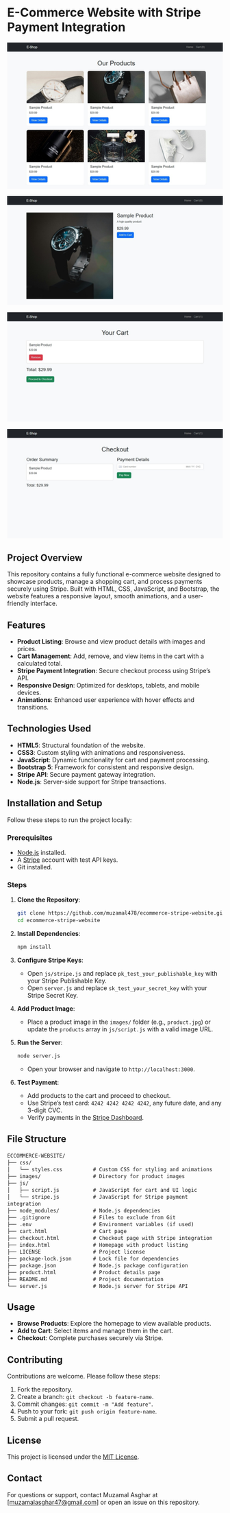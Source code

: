 # E-Commerce Website with Stripe Payment Integration

![](images/index.jpeg)

![](images/product.jpeg)

![](images/cart.jpeg)

![](images/checkout.jpeg)

## Project Overview
This repository contains a fully functional e-commerce website designed to showcase products, manage a shopping cart, and process payments securely using Stripe. Built with HTML, CSS, JavaScript, and Bootstrap, the website features a responsive layout, smooth animations, and a user-friendly interface.

## Features
- **Product Listing**: Browse and view product details with images and prices.
- **Cart Management**: Add, remove, and view items in the cart with a calculated total.
- **Stripe Payment Integration**: Secure checkout process using Stripe’s API.
- **Responsive Design**: Optimized for desktops, tablets, and mobile devices.
- **Animations**: Enhanced user experience with hover effects and transitions.

## Technologies Used
- **HTML5**: Structural foundation of the website.
- **CSS3**: Custom styling with animations and responsiveness.
- **JavaScript**: Dynamic functionality for cart and payment processing.
- **Bootstrap 5**: Framework for consistent and responsive design.
- **Stripe API**: Secure payment gateway integration.
- **Node.js**: Server-side support for Stripe transactions.

## Installation and Setup
Follow these steps to run the project locally:

### Prerequisites
- [Node.js](https://nodejs.org) installed.
- A [Stripe](https://stripe.com) account with test API keys.
- Git installed.

### Steps
1. **Clone the Repository**:
   ```bash
   git clone https://github.com/muzamal478/ecommerce-stripe-website.git
   cd ecommerce-stripe-website
   ```

2. **Install Dependencies**:
   ```bash
   npm install
   ```

3. **Configure Stripe Keys**:
   - Open `js/stripe.js` and replace `pk_test_your_publishable_key` with your Stripe Publishable Key.
   - Open `server.js` and replace `sk_test_your_secret_key` with your Stripe Secret Key.

4. **Add Product Image**:
   - Place a product image in the `images/` folder (e.g., `product.jpg`) or update the `products` array in `js/script.js` with a valid image URL.

5. **Run the Server**:
   ```bash
   node server.js
   ```
   - Open your browser and navigate to `http://localhost:3000`.

6. **Test Payment**:
   - Add products to the cart and proceed to checkout.
   - Use Stripe’s test card: `4242 4242 4242 4242`, any future date, and any 3-digit CVC.
   - Verify payments in the [Stripe Dashboard](https://dashboard.stripe.com/test/payments).

## File Structure
```
ECCOMMERCE-WEBSITE/
├── css/
│   └── styles.css          # Custom CSS for styling and animations
├── images/                 # Directory for product images
├── js/
│   ├── script.js           # JavaScript for cart and UI logic
│   └── stripe.js           # JavaScript for Stripe payment integration
├── node_modules/           # Node.js dependencies
├── .gitignore              # Files to exclude from Git
├── .env                    # Environment variables (if used)
├── cart.html               # Cart page
├── checkout.html           # Checkout page with Stripe integration
├── index.html              # Homepage with product listing
├── LICENSE                 # Project license
├── package-lock.json       # Lock file for dependencies
├── package.json            # Node.js package configuration
├── product.html            # Product details page
├── README.md               # Project documentation
└── server.js               # Node.js server for Stripe API
```

## Usage
- **Browse Products**: Explore the homepage to view available products.
- **Add to Cart**: Select items and manage them in the cart.
- **Checkout**: Complete purchases securely via Stripe.

## Contributing
Contributions are welcome. Please follow these steps:
1. Fork the repository.
2. Create a branch: `git checkout -b feature-name`.
3. Commit changes: `git commit -m "Add feature"`.
4. Push to your fork: `git push origin feature-name`.
5. Submit a pull request.

## License
This project is licensed under the [MIT License](LICENSE).

## Contact
For questions or support, contact Muzamal Asghar at [muzamalasghar47@gmail.com] or open an issue on this repository.